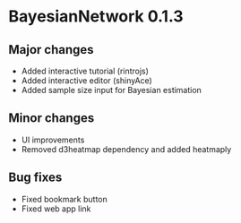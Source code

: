 # BayesianNetwork 0.1.3

## Major changes
* Added interactive tutorial (rintrojs)
* Added interactive editor (shinyAce)
* Added sample size input for Bayesian estimation

## Minor changes
* UI improvements
* Removed d3heatmap dependency and added heatmaply

## Bug fixes
* Fixed bookmark button
* Fixed web app link

